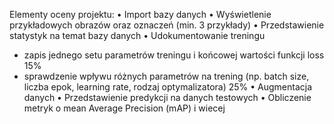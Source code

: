 Elementy oceny projektu:
• Import bazy danych 
• Wyświetlenie przykładowych obrazów oraz oznaczeń (min. 3 przykłady) 
• Przedstawienie statystyk na temat bazy danych 
• Udokumentowanie treningu 
 - zapis jednego setu parametrów treningu i końcowej wartości funkcji loss 15%
 - sprawdzenie wpływu różnych parametrów na trening (np. batch size, liczba epok,
learning rate, rodzaj optymalizatora) 25%
• Augmentacja danych 
• Przedstawienie predykcji na danych testowych 
• Obliczenie metryk 
o mean Average Precision (mAP) i wiecej
